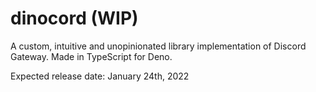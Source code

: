 # dinocord (WIP)
A custom, intuitive and unopinionated library implementation of Discord Gateway. Made in TypeScript for Deno.

Expected release date: January 24th, 2022